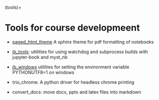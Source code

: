 (tools)=
# Tools for course developmeent

* [paged_html_theme](https://github.com/eoas-ubc/paged_html_theme)
  A sphinx theme for pdf formatting of notebooks

* [jb_tools](https://github.com/eoas-ubc/jb_tools):
  utiliities for using watchdog and subprocess builds with jupyter-book and myst_nb

* [jb_windows](https://github.com/eoas-ubc/jb_windows)
  utilities for setting the environment variable PYTHONUTF8=1 on windows

* trio_chrome:  A python driver for headless chrome printing

* convert_docs:  move docx, pptx and latex files into markdown

